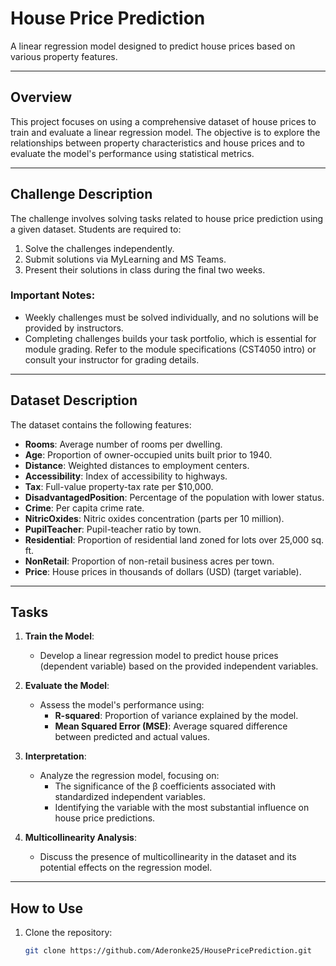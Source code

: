 # House Price Prediction

A linear regression model designed to predict house prices based on various property features.

---

## Overview

This project focuses on using a comprehensive dataset of house prices to train and evaluate a linear regression model. The objective is to explore the relationships between property characteristics and house prices and to evaluate the model's performance using statistical metrics.

---

## Challenge Description

The challenge involves solving tasks related to house price prediction using a given dataset. Students are required to:

1. Solve the challenges independently.
2. Submit solutions via MyLearning and MS Teams.
3. Present their solutions in class during the final two weeks.

### Important Notes:

- Weekly challenges must be solved individually, and no solutions will be provided by instructors.
- Completing challenges builds your task portfolio, which is essential for module grading. Refer to the module specifications (CST4050 intro) or consult your instructor for grading details.

---

## Dataset Description

The dataset contains the following features:

- **Rooms**: Average number of rooms per dwelling.
- **Age**: Proportion of owner-occupied units built prior to 1940.
- **Distance**: Weighted distances to employment centers.
- **Accessibility**: Index of accessibility to highways.
- **Tax**: Full-value property-tax rate per $10,000.
- **DisadvantagedPosition**: Percentage of the population with lower status.
- **Crime**: Per capita crime rate.
- **NitricOxides**: Nitric oxides concentration (parts per 10 million).
- **PupilTeacher**: Pupil-teacher ratio by town.
- **Residential**: Proportion of residential land zoned for lots over 25,000 sq. ft.
- **NonRetail**: Proportion of non-retail business acres per town.
- **Price**: House prices in thousands of dollars (USD) (target variable).

---

## Tasks

1. **Train the Model**:
   - Develop a linear regression model to predict house prices (dependent variable) based on the provided independent variables.

2. **Evaluate the Model**:
   - Assess the model's performance using:
     - **R-squared**: Proportion of variance explained by the model.
     - **Mean Squared Error (MSE)**: Average squared difference between predicted and actual values.

3. **Interpretation**:
   - Analyze the regression model, focusing on:
     - The significance of the β coefficients associated with standardized independent variables.
     - Identifying the variable with the most substantial influence on house price predictions.

4. **Multicollinearity Analysis**:
   - Discuss the presence of multicollinearity in the dataset and its potential effects on the regression model.

---

## How to Use

1. Clone the repository:
   ```bash
   git clone https://github.com/Aderonke25/HousePricePrediction.git
